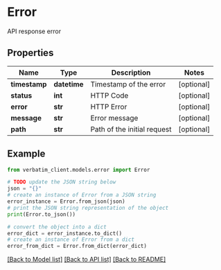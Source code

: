 # Error

API response error

## Properties

Name | Type | Description | Notes
------------ | ------------- | ------------- | -------------
**timestamp** | **datetime** | Timestamp of the error | [optional] 
**status** | **int** | HTTP Code | [optional] 
**error** | **str** | HTTP Error | [optional] 
**message** | **str** | Error message | [optional] 
**path** | **str** | Path of the initial request | [optional] 

## Example

```python
from verbatim_client.models.error import Error

# TODO update the JSON string below
json = "{}"
# create an instance of Error from a JSON string
error_instance = Error.from_json(json)
# print the JSON string representation of the object
print(Error.to_json())

# convert the object into a dict
error_dict = error_instance.to_dict()
# create an instance of Error from a dict
error_from_dict = Error.from_dict(error_dict)
```
[[Back to Model list]](../README.md#documentation-for-models) [[Back to API list]](../README.md#documentation-for-api-endpoints) [[Back to README]](../README.md)


